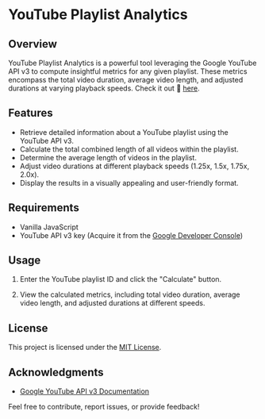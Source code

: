 # YouTube Playlist Analytics

## Overview

YouTube Playlist Analytics is a powerful tool leveraging the Google YouTube API v3 to compute insightful metrics for any given playlist. These metrics encompass the total video duration, average video length, and adjusted durations at varying playback speeds. Check it out 🔗 [here](https://youtube-playlist-stat.netlify.app/).

## Features

- Retrieve detailed information about a YouTube playlist using the YouTube API v3.
- Calculate the total combined length of all videos within the playlist.
- Determine the average length of videos in the playlist.
- Adjust video durations at different playback speeds (1.25x, 1.5x, 1.75x, 2.0x).
- Display the results in a visually appealing and user-friendly format.

## Requirements

- Vanilla JavaScript
- YouTube API v3 key (Acquire it from the [Google Developer Console](https://console.developers.google.com/))



## Usage

1. Enter the YouTube playlist ID and click the "Calculate" button.

2. View the calculated metrics, including total video duration, average video length, and adjusted durations at different speeds.

## License

This project is licensed under the [MIT License](LICENSE).

## Acknowledgments

- [Google YouTube API v3 Documentation](https://developers.google.com/youtube/v3)


Feel free to contribute, report issues, or provide feedback!

